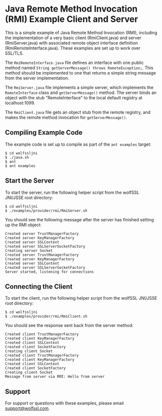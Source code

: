
# Java Remote Method Invocation (RMI) Example Client and Server

This is a simple example of Java Remote Method Invocation (RMI), including
the implementation of a very basic client (RmiClient.java) and server
(RmiServer.java) with associated remote object interface definition
(RmiRemoteInterface.java). These examples are set up to work over SSL/TLS.

The `RmiRemoteInterface.java` file defines an interface with one public method
named `String getServerMessage() throws RemoteException;`. This method
should be implemented to one that returns a simple string message from the
server implementation.

The `RmiServer.java` file implements a simple server, which implements the
`RemoteInterface` class and `getServerMessage()` method. The server binds
an object with the stub "RemoteInterface" to the local default registry at
localhost:1099.

The `RmiClient.java` file gets an object stub from the remote registry, and
makes the remote method invocation for `getServerMessage()`.

## Compiling Example Code

The example code is set up to compile as part of the `ant examples` target:

```
$ cd wolfssljni
$ ./java.sh
$ ant
$ ant examples
```

## Start the Server

To start the server, run the following helper script from the wolfSSL JNI/JSSE
root directory:

```
$ cd wolfssljni
$ ./examples/provider/rmi/RmiServer.sh
```

You should see the following message after the server has finished setting up
the RMI object:

```
Created server TrustManagerFactory
Created server KeyManagerFactory
Created server SSLContext
Created server SSLServerSocketFactory
Creating server Socket
Created server TrustManagerFactory
Created server KeyManagerFactory
Created server SSLContext
Created server SSLServerSocketFactory
Server started, listening for connections
```

## Connecting the Client

To start the client, run the following helper script from the wolfSSL JNI/JSSE
root directory:

```
$ cd wolfssljni
$ ./examples/provider/rmi/RmiClient.sh
```

You should see the response sent back from the server method:

```
Created client TrustManagerFactory
Created client KeyManagerFactory
Created client SSLContext
Created client SocketFactory
Creating client Socket
Created client TrustManagerFactory
Created client KeyManagerFactory
Created client SSLContext
Created client SocketFactory
Creating client Socket
Message from server via RMI: Hello from server
```

## Support

For support or questions with these examples, please email support@wolfssl.com.

